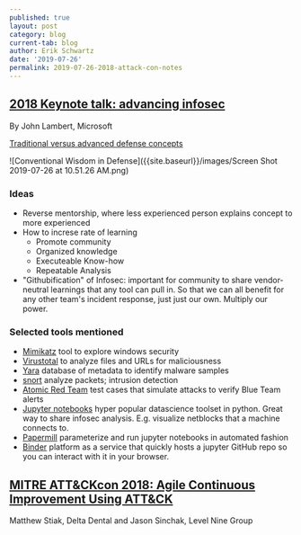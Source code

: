 ```yaml
---
published: true
layout: post
category: blog
current-tab: blog
author: Erik Schwartz
date: '2019-07-26'
permalink: 2019-07-26-2018-attack-con-notes
---
```


## [2018 Keynote talk: advancing infosec](https://www.youtube.com/watch?v=yslLIqfOKCU&list=PLkTApXQou_8JrhtrFDfAskvMqk97Yu2S2&index=2&t=0s)

By John Lambert, Microsoft 

[Traditional versus advanced defense concepts](https://youtu.be/yslLIqfOKCU?list=PLkTApXQou_8JrhtrFDfAskvMqk97Yu2S2&t=246)

![Conventional Wisdom in Defense]({{site.baseurl}}/images/Screen Shot 2019-07-26 at 10.51.26 AM.png)

### Ideas

- Reverse mentorship, where less experienced person explains concept to more experienced 
- How to increse rate of learning
	- Promote community
	- Organized knowledge
	- Executeable Know-how
    - Repeatable Analysis
- "Githubification" of Infosec: important for community to share vendor-neutral learnings that any tool can pull in. So that we can all benefit for any other team's incident response, just just our own. Multiply our power.


### Selected tools mentioned

- [Mimikatz](https://github.com/gentilkiwi/mimikatz) tool to explore windows security
- [Virustotal](https://www.virustotal.com/gui/home/upload) to analyze files and URLs for maliciousness
- [Yara](https://virustotal.github.io/yara/) database of metadata to identify malware samples
- [snort](https://www.snort.org/) analyze packets; intrusion detection
- [Atomic Red Team](https://github.com/redcanaryco/atomic-red-team) test cases that simulate attacks to verify Blue Team alerts
- [Jupyter notebooks](https://jupyter.org/) hyper popular datascience toolset in python. Great way to share infosec analysis. E.g. visualize netblocks that a machine connects to.
- [Papermill](https://github.com/nteract/papermill) parameterize and run jupyter notebooks in automated fashion 
- [Binder](https://mybinder.org/) platform as a service that quickly hosts a jupyter GitHub repo so you can interact with it in your browser.

## [MITRE ATT&CKcon 2018: Agile Continuous Improvement Using ATT&CK](https://www.youtube.com/watch?v=Bgg6kZBzyhc&list=PLkTApXQou_8JrhtrFDfAskvMqk97Yu2S2&index=6)

Matthew Stiak, Delta Dental and Jason Sinchak, Level Nine Group


